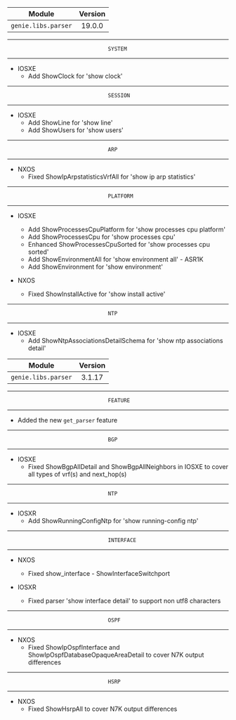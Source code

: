 | Module                  | Version       |
| ------------------------|:-------------:|
| ``genie.libs.parser``   | 19.0.0        |

--------------------------------------------------------------------------------
                                    SYSTEM
--------------------------------------------------------------------------------
* IOSXE
    * Add ShowClock for 'show clock'

--------------------------------------------------------------------------------
                                    SESSION
--------------------------------------------------------------------------------
* IOSXE
    * Add ShowLine for 'show line'
    * Add ShowUsers for 'show users'

--------------------------------------------------------------------------------
                                    ARP
--------------------------------------------------------------------------------
* NXOS
    * Fixed ShowIpArpstatisticsVrfAll for 'show ip arp statistics'

--------------------------------------------------------------------------------
                                    PLATFORM
--------------------------------------------------------------------------------
* IOSXE
    * Add ShowProcessesCpuPlatform for 'show processes cpu platform'
    * Add ShowProcessesCpu for 'show processes cpu'
    * Enhanced ShowProcessesCpuSorted for 'show processes cpu sorted'
    * Add ShowEnvironmentAll for 'show environment all' - ASR1K
    * Add ShowEnvironment for 'show environment'

* NXOS
    * Fixed ShowInstallActive for 'show install active'

--------------------------------------------------------------------------------
                                    NTP
--------------------------------------------------------------------------------
* IOSXE
    * Add ShowNtpAssociationsDetailSchema for 'show ntp associations detail'


| Module                  | Version       |
| ------------------------|:-------------:|
| ``genie.libs.parser``   | 3.1.17        |

--------------------------------------------------------------------------------
                                    FEATURE
--------------------------------------------------------------------------------
* Added the new `get_parser` feature

--------------------------------------------------------------------------------
                                    BGP
--------------------------------------------------------------------------------
* IOSXE
    * Fixed ShowBgpAllDetail and ShowBgpAllNeighbors in IOSXE to cover all types of vrf(s) and next_hop(s)

--------------------------------------------------------------------------------
                                    NTP
--------------------------------------------------------------------------------
* IOSXR
    * Add ShowRunningConfigNtp for 'show running-config ntp'

--------------------------------------------------------------------------------
                                    INTERFACE
--------------------------------------------------------------------------------
* NXOS
  * Fixed show_interface - ShowInterfaceSwitchport

* IOSXR
  * Fixed parser 'show interface detail' to support non utf8 characters

--------------------------------------------------------------------------------
                                    OSPF
--------------------------------------------------------------------------------
* NXOS
    * Fixed ShowIpOspfInterface and ShowIpOspfDatabaseOpaqueAreaDetail to cover N7K output differences

--------------------------------------------------------------------------------
                                    HSRP
--------------------------------------------------------------------------------
* NXOS
    * Fixed ShowHsrpAll to cover N7K output differences